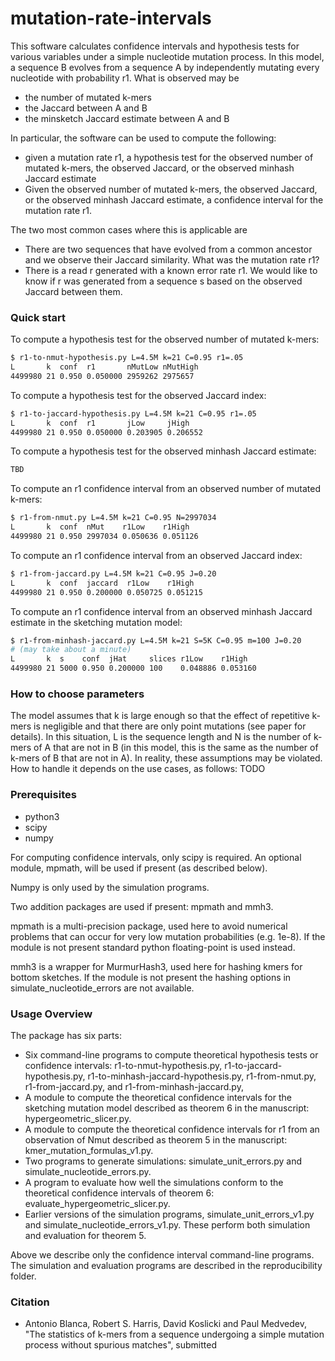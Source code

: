 # mutation-rate-intervals

This software calculates confidence intervals and hypothesis tests for various
variables under a simple nucleotide mutation process. In this model, a sequence
B evolves from a sequence A by independently mutating every nucleotide with
probability r1. What is observed may be
* the number of mutated k-mers
* the Jaccard between A and B
* the minsketch Jaccard estimate between A and B

In particular, the software can be used to compute the following:
* given a mutation rate r1, a hypothesis test for the observed number of
  mutated k-mers, the observed Jaccard, or the observed minhash Jaccard estimate
* Given the observed number of mutated k-mers, the observed Jaccard, or the
  observed minhash Jaccard estimate, a confidence interval for the mutation
  rate r1.

The two most common cases where this is applicable are
* There are two sequences that have evolved from a common ancestor and we
  observe their Jaccard similarity. What was the mutation rate r1?
* There is a read r generated with a known error rate r1. We would like to know
  if r was generated from a sequence s based on the observed Jaccard between
  them.

### Quick start

To compute a hypothesis test for the observed number of mutated k-mers:
```bash 
$ r1-to-nmut-hypothesis.py L=4.5M k=21 C=0.95 r1=.05
L       k  conf  r1       nMutLow nMutHigh
4499980 21 0.950 0.050000 2959262 2975657
```

To compute a hypothesis test for the observed Jaccard index:
```bash 
$ r1-to-jaccard-hypothesis.py L=4.5M k=21 C=0.95 r1=.05
L       k  conf  r1       jLow     jHigh
4499980 21 0.950 0.050000 0.203905 0.206552
```

To compute a hypothesis test for the observed minhash Jaccard estimate:
```bash 
TBD
```

To compute an r1 confidence interval from an observed number of mutated k-mers:
```bash 
$ r1-from-nmut.py L=4.5M k=21 C=0.95 N=2997034
L       k  conf  nMut    r1Low    r1High
4499980 21 0.950 2997034 0.050636 0.051126
```

To compute an r1 confidence interval from an observed Jaccard index:
```bash 
$ r1-from-jaccard.py L=4.5M k=21 C=0.95 J=0.20
L       k  conf  jaccard  r1Low    r1High
4499980 21 0.950 0.200000 0.050725 0.051215
```

To compute an r1 confidence interval from an observed minhash Jaccard estimate
in the sketching mutation model:
```bash 
$ r1-from-minhash-jaccard.py L=4.5M k=21 S=5K C=0.95 m=100 J=0.20
# (may take about a minute)
L       k  s    conf  jHat     slices r1Low    r1High
4499980 21 5000 0.950 0.200000 100    0.048886 0.053160
```

### How to choose parameters

The model assumes that k is large enough so that the effect of repetitive k-mers is negligible and that there are only point mutations (see paper for details). In this situation, L is the sequence length and N is the number of k-mers of A that are not in B (in this model, this is the same as the number of k-mers of B that are not in A).
In reality, these assumptions may be violated. 
How to handle it depends on the use cases, as follows:
TODO

### Prerequisites

* python3
* scipy
* numpy

For computing confidence intervals, only scipy is required. An optional
module, mpmath, will be used if present (as described below).

Numpy is only used by the simulation programs.

Two addition packages are used if present: mpmath and mmh3.

mpmath is a multi-precision package, used here to avoid numerical problems that
can occur for very low mutation probabilities (e.g. 1e-8). If the module is not
present standard python floating-point is used instead.

mmh3 is a wrapper for MurmurHash3, used here for hashing kmers for bottom
sketches. If the module is not present the hashing options in
simulate_nucleotide_errors are not available.

### Usage Overview

The package has six parts:
* Six command-line programs to compute theoretical hypothesis tests or confidence intervals:
r1-to-nmut-hypothesis.py,
r1-to-jaccard-hypothesis.py,
r1-to-minhash-jaccard-hypothesis.py,
r1-from-nmut.py,
r1-from-jaccard.py,
and r1-from-minhash-jaccard.py,
* A module to compute the theoretical confidence intervals for the sketching
mutation model described as theorem 6 in the manuscript:
hypergeometric_slicer.py.
* A module to compute the theoretical confidence intervals for r1 from an
observation of Nmut described as theorem 5 in the manuscript:
kmer_mutation_formulas_v1.py.
* Two programs to generate simulations: simulate_unit_errors.py and
simulate_nucleotide_errors.py.
* A program to evaluate how well the simulations conform to the theoretical
confidence intervals of theorem 6: evaluate_hypergeometric_slicer.py.
* Earlier versions of the simulation programs, simulate_unit_errors_v1.py and
simulate_nucleotide_errors_v1.py. These perform both simulation and
evaluation for theorem 5. 

Above we describe only the confidence interval command-line programs. The
simulation and evaluation programs are described in the reproducibility folder.

### Citation
* Antonio Blanca, Robert S. Harris, David Koslicki and Paul Medvedev, "The statistics of k-mers from a sequence undergoing a simple mutation process without spurious matches", submitted 

